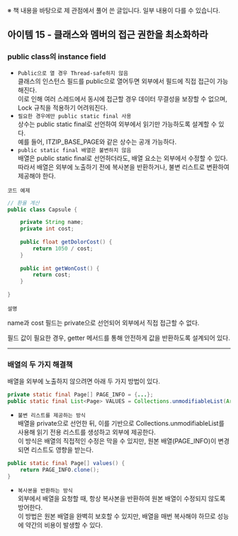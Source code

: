 ※ 책 내용을 바탕으로 제 관점에서 풀어 쓴 글입니다. 일부 내용이 다를 수 있습니다.

## 아이템 15 - 클래스와 멤버의 접근 권한을 최소화하라

### public class의 instance field

-   `Public으로 열 경우 Thread-safe하지 않음`  
    클래스의 인스턴스 필드를 public으로 열어두면 외부에서 필드에 직접 접근이 가능해진다.  
    이로 인해 여러 스레드에서 동시에 접근할 경우 데이터 무결성을 보장할 수 없으며,  
    Lock 규칙을 적용하기 어려워진다.
-   `필요한 경우에만 public static final 사용`  
    상수는 public static final로 선언하여 외부에서 읽기만 가능하도록 설계할 수 있다.  
    예를 들어, ITZIP\_BASE\_PAGE와 같은 상수는 공개 가능하다.
-   `public static final 배열은 불변하지 않음`  
    배열은 public static final로 선언하더라도, 배열 요소는 외부에서 수정할 수 있다.  
    따라서 배열은 외부에 노출하기 전에 복사본을 반환하거나, 불변 리스트로 변환하여 제공해야 한다.

`코드 예제`

```java
// 환율 계산
public class Capsule {

	private String name;
    private int cost;
    
    public float getDolorCost() {
    	return 1050 / cost;
    }
    
    public int getWonCost() {
    	return cost;
    }
    
}
```

`설명`

name과 cost 필드는 private으로 선언되어 외부에서 직접 접근할 수 없다.

필드 값이 필요한 경우, getter 메서드를 통해 안전하게 값을 반환하도록 설계되어 있다.

---

### 배열의 두 가지 해결책

배열을 외부에 노출하지 않으려면 아래 두 가지 방법이 있다.

```java
private static final Page[] PAGE_INFO = {...};
public static final List<Page> VALUES = Collections.unmodifiableList(Arrays.asList(PAGE_INFO));
```

-   `불변 리스트를 제공하는 방식`  
    배열을 private으로 선언한 뒤, 이를 기반으로 Collections.unmodifiableList를 사용해 읽기 전용 리스트를 생성하고 외부에 제공한다.  
    이 방식은 배열의 직접적인 수정은 막을 수 있지만, 원본 배열(PAGE\_INFO)이 변경되면 리스트도 영향을 받는다.

```java
public static final Page[] values() {
    return PAGE_INFO.clone();
}
```

-   `복사본을 반환하는 방식`  
    외부에서 배열을 요청할 때, 항상 복사본을 반환하여 원본 배열이 수정되지 않도록 방어한다.  
    이 방법은 원본 배열을 완벽히 보호할 수 있지만, 배열을 매번 복사해야 하므로 성능에 약간의 비용이 발생할 수 있다.